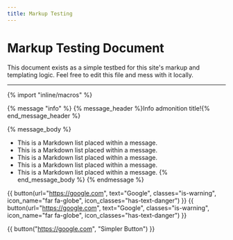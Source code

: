 ```yaml
---
title: Markup Testing
---
```


# Markup Testing Document

This document exists as a simple testbed for this site's markup and templating logic. Feel free to edit this file and
mess with it locally.

---

{% import "inline/macros" %}

{% message "info" %}
  {% message_header %}Info admonition title!{% end_message_header %}
  
  {% message_body %}
* This is a Markdown list placed within a message.
* This is a Markdown list placed within a message.
* This is a Markdown list placed within a message.
* This is a Markdown list placed within a message.
* This is a Markdown list placed within a message.
  {% end_message_body %}
{% endmessage %}

{{ button(url="https://google.com", text="Google", classes="is-warning", icon_name="far fa-globe", icon_classes="has-text-danger") }}
{{ button(url="https://google.com", text="Google", classes="is-warning", icon_name="far fa-globe", icon_classes="has-text-danger") }}

{{ button("https://google.com", "Simpler Button") }}

